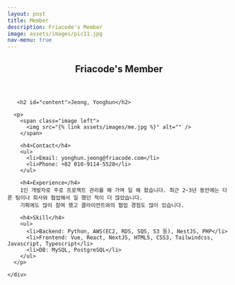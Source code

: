 ```yaml
---
layout: post
title: Member
description: Friacode's Member
image: assets/images/pic11.jpg
nav-menu: true
---
```


<div id="main" class="alt">
  <section id="one">
    <div class="inner">
      <header class="major">
        <h1>Friacode's Member</h1>
      </header>

       <h2 id="content">Jeong, Yonghun</h2>

      <p>
        <span class="image left">
          <img src="{% link assets/images/me.jpg %}" alt="" />
        </span>

        <h4>Contact</h4>
        <ul>
          <li>Email: yonghun.jeong@friacode.com</li>
          <li>Phone: +82 010-9114-5528</li>
        </ul>

        <h4>Experience</h4>
        1인 개발자로 주로 프로젝트 관리를 해 가며 일 해 왔습니다. 최근 2~3년 동안에는 다른 팀이나 회사와 협업해서 일 했던 적이 더 많았습니다.
        기획에도 많이 참여 했고 클라이언트와의 협업 경험도 많이 있습니다.

        <h4>Skill</h4>
        <ul>
          <li>Backend: Python, AWS(EC2, RDS, SQS, S3 등), NestJS, PHP</li>
          <li>Frontend: Vue, React, NextJS, HTML5, CSS3, Tailwindcss, Javascript, Typescript</li>
          <li>DB: MySQL, PostgreSQL</li>
        </ul>
      </p>
      
    </div>

  </section>
</div>
